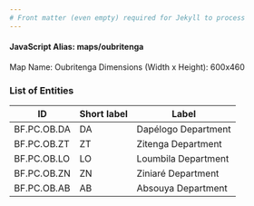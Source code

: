 ```yaml
---
# Front matter (even empty) required for Jekyll to process
---
```


#### JavaScript Alias: maps/oubritenga

Map Name: Oubritenga
Dimensions (Width x Height): 600x460

### List of Entities

ID | Short label | Label
---|---|---|
BF.PC.OB.DA|DA|Dapélogo Department
BF.PC.OB.ZT|ZT|Zitenga Department
BF.PC.OB.LO|LO|Loumbila Department
BF.PC.OB.ZN|ZN|Ziniaré Department
BF.PC.OB.AB|AB|Absouya Department
